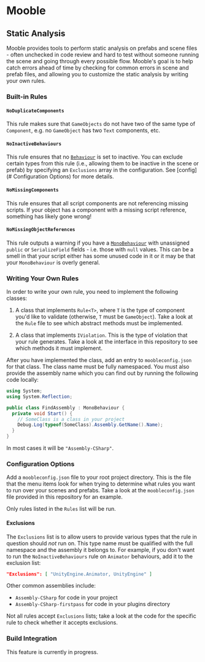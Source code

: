# Mooble

## Static Analysis

Mooble provides tools to perform static analysis on prefabs and scene files -
often unchecked in code review and hard to test without someone running the
scene and going through every possible flow. Mooble's goal is to help catch
errors ahead of time by checking for common errors in scene and prefab files,
and allowing you to customize the static analysis by writing your own rules.

### Built-in Rules

#### `NoDuplicateComponents`

This rule makes sure that `GameObjects` do not have two of the same type of
`Component`, e.g.  no `GameObject` has two `Text` components, etc.

#### `NoInactiveBehaviours`

This rule ensures that no
[`Behaviour`](https://docs.unity3d.com/ScriptReference/Behaviour.html) is set to
inactive. You can exclude certain types from this rule (i.e., allowing them to
be inactive in the scene or prefab) by specifying an `Exclusions` array in the
configuration. See [config](# Configuration Options) for more details.

#### `NoMissingComponents`

This rule ensures that all script components are not referencing missing
scripts.  If your object has a component with a missing script reference,
something has likely gone wrong!

#### `NoMissingObjectReferences`

This rule outputs a warning if you have a
[`MonoBehaviour`](https://docs.unity3d.com/ScriptReference/MonoBehaviour.html)
with unassigned `public` or `SerializeField` fields - i.e. those with `null`
values. This can be a smell in that your script either has some unused code
in it or it may be that your `MonoBehaviour` is overly general.

### Writing Your Own Rules

In order to write your own rule, you need to implement the following classes:

1. A class that implements `Rule<T>`, where `T` is the type of component you'd
   like to validate (otherwise, `T` must be `GameObject`). Take a look at the
   `Rule` file to see which abstract methods must be implemented.

2. A class that implements `IViolation`. This is the type of violation that
   your rule generates. Take a look at the interface in this repository to see
   which methods it must implement.

After you have implemented the class, add an entry to `moobleconfig.json` for
that class. The class name must be fully namespaced. You must also provide the
assembly name which you can find out by running the following code locally:

```csharp
using System;
using System.Reflection;

public class FindAssembly : MonoBehaviour {
  private void Start() {
    // SomeClass is a class in your project
    Debug.Log(typeof(SomeClass).Assembly.GetName().Name);
  }
}
```

In most cases it will be `"Assembly-CSharp"`.

### Configuration Options

Add a `moobleconfig.json` file to your root project directory. This is the file
that the menu items look for when trying to determine what rules you want to
run over your scenes and prefabs. Take a look at the `moobleconfig.json` file
provided in this repository for an example.

Only rules listed in the `Rules` list will be run.

#### Exclusions

The `Exclusions` list is to allow users to provide various types that the
rule in question should _not_ run on. This type name must be qualified
with the full namespace and the assembly it belongs to. For example, if you
don't want to run the `NoInactiveBehaviours` rule on `Animator` behaviours,
add it to the exclusion list:

```json
"Exclusions": [ "UnityEngine.Animator, UnityEngine" ]
```

Other common assemblies include:
* `Assembly-CSharp` for code in your project
* `Assembly-CSharp-firstpass` for code in your plugins directory

Not all rules accept `Exclusions` lists; take a look at the code for the
specific rule to check whether it accepts exclusions.

### Build Integration

This feature is currently in progress.
